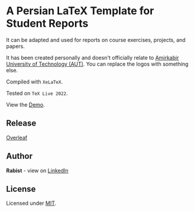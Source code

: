 # A Persian LaTeX Template for Student Reports

It can be adapted and used for reports on course exercises, projects, and papers.

It has been created personally and doesn't officially relate to [Amirkabir University of Technology (AUT)](https://aut.ac.ir). You can replace the logos with something else.

Compiled with `XeLaTeX`.

Tested on `TeX Live 2022`.

View the [Demo](https://raw.githubusercontent.com/geraked/template-report/master/main.pdf).

## Release

[Overleaf](https://www.overleaf.com/latex/templates/amirkabir-university-of-technology-aut-report/vdykhbmthcwt)

## Author

**Rabist** - view on [LinkedIn](https://www.linkedin.com/in/rabist)

## License

Licensed under [MIT](LICENSE).
